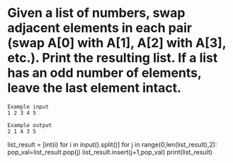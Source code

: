 # Given a list of numbers, swap adjacent elements in each pair (swap A[0] with A[1], A[2] with A[3], etc.). Print the resulting list. If a list has an odd number of elements, leave the last element intact.

```
Example input
1 2 3 4 5

Example output
2 1 4 3 5
```

list_result = [int(i) for i in input().split()]
for j in range(0,len(list_result),2):
  pop_val=list_result.pop(j)
  list_result.insert(j+1,pop_val)
print(list_result)  
